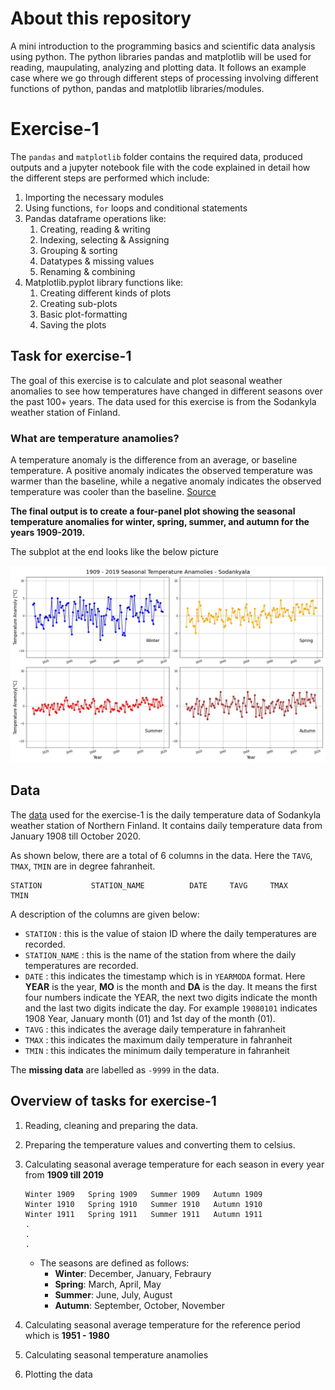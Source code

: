 # About this repository
A mini introduction to the programming basics and scientific data analysis using python. The python libraries pandas and matplotlib will be used for reading, maupulating, analyzing and plotting data. It follows an example case where we go through different steps of processing involving different functions of python, pandas and matplotlib libraries/modules.

# Exercise-1
The `pandas` and `matplotlib` folder contains the required data, produced outputs and a jupyter notebook file with the code explained in detail how the different steps are performed which include:

1. Importing the necessary modules
2. Using functions, `for` loops and conditional statements
3. Pandas dataframe operations like:
    1. Creating, reading & writing 
    2. Indexing, selecting & Assigning
    3. Grouping & sorting
    4. Datatypes & missing values
    5. Renaming & combining
4. Matplotlib.pyplot library functions like:
    1. Creating different kinds of plots
    2. Creating sub-plots
    3. Basic plot-formatting
    4. Saving the plots 

## Task for exercise-1
The goal of this exercise is to calculate and plot seasonal weather anomalies to see how temperatures have changed in different seasons over the past 100+ years. The data used for this exercise is from the Sodankyla weather station of Finland.

### What are temperature anamolies?
A temperature anomaly is the difference from an average, or baseline temperature. A positive anomaly indicates the observed temperature was warmer than the baseline, while a negative anomaly indicates the observed temperature was cooler than the baseline. [Source](https://www.ncdc.noaa.gov/monitoring-references/dyk/anomalies-vs-temperatureS) 

**The final output is to create a four-panel plot showing the seasonal temperature anomalies for winter, spring, summer, and autumn for the years 1909-2019.** 

The subplot at the end looks like the below picture

![Seasonal anomaly plot](exercise-1/images/final_plot.jpeg)

## Data
The [data](exercise-1/data/2315676.txt) used for the exercise-1 is the daily temperature data of Sodankyla weather station of Northern Finland. It contains daily temperature data from January 1908 till October 2020.

As shown below, there are a total of 6 columns in the data. Here the `TAVG`, `TMAX`, `TMIN` are in degree fahranheit. 

```
STATION           STATION_NAME          DATE     TAVG     TMAX     TMIN      
```

A description of the columns are given below:

- `STATION` : this is the value of staion ID where the daily temperatures are recorded.
- `STATION_NAME` : this is the name of the station from where the daily temperatures are recorded.
- `DATE` : this indicates the timestamp which is in `YEARMODA` format. Here **YEAR** is the year, **MO** is the month and **DA** is the day. It means the first four numbers indicate the YEAR, the next two digits indicate the month and the last two digits indicate the day. For example `19080101` indicates 1908 Year, January month (01) and 1st day of the month (01).
- `TAVG` : this indicates the average daily temperature in fahranheit
- `TMAX` : this indicates the maximum daily temperature in fahranheit
- `TMIN` : this indicates the minimum daily temperature in fahranheit

The **missing data** are labelled as `-9999` in the data. 

## Overview of tasks for exercise-1

1. Reading, cleaning and preparing the data.

2. Preparing the temperature values and converting them to celsius.

3. Calculating seasonal average temperature for each season in every year from **1909 till 2019**

    ```
    Winter 1909   Spring 1909   Summer 1909   Autumn 1909
    Winter 1910   Spring 1910   Summer 1910   Autumn 1910
    Winter 1911   Spring 1911   Summer 1911   Autumn 1911
    .
    .
    .
    ```
    - The seasons are defined as follows:
        - **Winter**: December, January, Febraury
        - **Spring**: March, April, May
        - **Summer**: June, July, August
        - **Autumn**: September, October, November
        
4. Calculating seasonal average temperature for the reference period which is **1951 - 1980**

5. Calculating seasonal temperature anamolies

6. Plotting the data